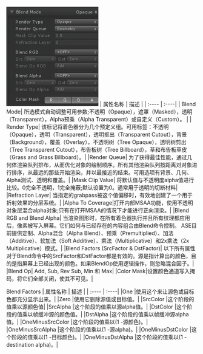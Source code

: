 ![](BlendMode_1.png)
| 属性名称 | 描述 |
| :---- | :----|
| Blend Mode| 所选模式自动调整可用参数;不透明（Opaque），遮罩（Masked），透明（Transparent），Alpha预乘（Alpha  Transparent）或自定义（Custom）。 |
| Render Type| 该标记将着色器分为几个预定义组。可用标签：不透明（Opaque），透明（Transparent），透明抠出（Transparent Cutout），背景（Background），覆盖（Overlay），不透明树（Tree Opaque），透明树剪出（Tree Transparent Cutout），布告板树（Tree Billboard），草和布告板草皮（Grass and Grass Billboard）。|
|Render Queue| 为了获得最佳性能，通过几何体渲染队列排布，从而优化对象的绘制顺序。所有其他渲染队列按距离对对象进行排序，从最远的那些开始渲染，并以最接近的结束。可用选项有背景、几何、Alpha测试、透明和覆盖。|
|Mask Clip Value| 将默认值与不透明度alpha值进行比较。0完全不透明，1完全掩蔽;默认设置为0。通常用于透明的切断材料|
|Refraction Layer| 当指定的grabpass被这个值偏移时，有效地创建了一个用于折射效果的分层系统。|
|Alpha To Coverage|打开内部MSAA功能，使用不透明对象层混合alpha对象;只有在打开MSAA的情况下才能进行正向渲染。|
|Blend RGB and Blend Alpha| 当渲染图形时，在所有着色器执行并且所有纹理都应用后，像素被写入屏幕。它们如何与已经存在的内容组合由Blend命令控制。 ASE目前提供定制、Alpha混合（Alpha Blend）、预乘（Premultiplied）、加法（Additive）、软加法（Soft Additive）、乘法（Multiplicative）和2x乘法（2x Multiplicative）模式。|
|Blend Factors (SrcFactor & DstFactor)| 以下所有属性对于Blend命令中的SrcFactor和DstFactor都是有效的。源是指计算出的颜色，目的是指屏幕上已经出现的颜色。如果BlendOp使用逻辑操作，则忽略混合因子。|
|Blend Op| Add, Sub, Rev Sub, Min 和 Max|
|Color Mask|设置颜色通道写入掩码，将它们全部关闭，使其不可见。|


Blend Factors
| 属性名称 | 描述 |
| :---- | :----|
|One |使用这个来让源色或目标色都充分显示出来。|
|Zero |使用它删除源值或目标值。|
|SrcColor |这个阶段的值乘以源颜色值|
|SrcAlpha |这个阶段的值乘以源alpha值。|
|DstColor |这个阶段的值乘以帧缓冲源的颜色值。|
|DstAlpha |这个阶段的值乘以帧缓冲源alpha值。|
|OneMinusSrcColor |这个阶段的值乘以(1 -源颜色)。|
|OneMinusSrcAlpha |这个阶段的值乘以(1 -源alpha)。|
|OneMinusDstColor |这个阶段的值乘以(1 -目标颜色)。|
|OneMinusDstAlpha |这个阶段的值乘以(1 - destination alpha)。|
